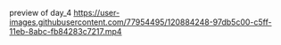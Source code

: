 preview of day_4
https://user-images.githubusercontent.com/77954495/120884248-97db5c00-c5ff-11eb-8abc-fb84283c7217.mp4

